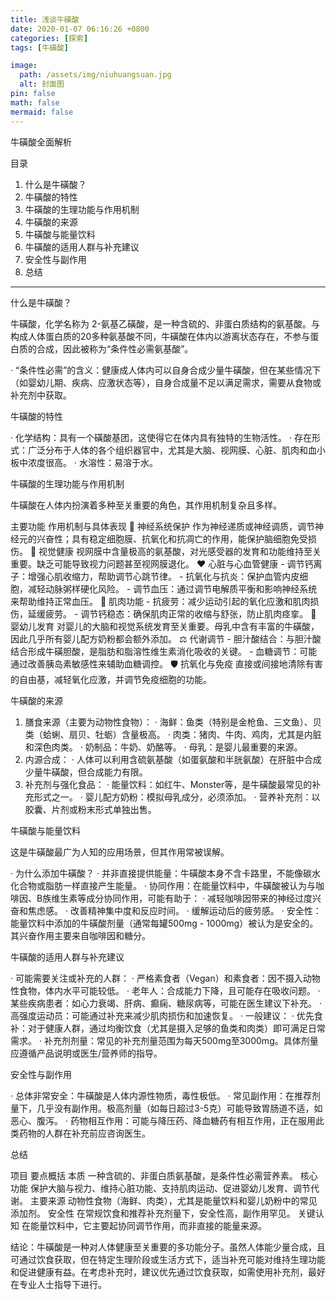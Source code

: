 ```yaml
---
title: 浅谈牛磺酸
date: 2020-01-07 06:16:26 +0800
categories: [探索]
tags: [牛磺酸]

image:
  path: /assets/img/niuhuangsuan.jpg
  alt: 封面图
pin: false
math: false
mermaid: false
---
```


牛磺酸全面解析

目录

1. 什么是牛磺酸？
2. 牛磺酸的特性
3. 牛磺酸的生理功能与作用机制
4. 牛磺酸的来源
5. 牛磺酸与能量饮料
6. 牛磺酸的适用人群与补充建议
7. 安全性与副作用
8. 总结

---

什么是牛磺酸？

牛磺酸，化学名称为 2-氨基乙磺酸，是一种含硫的、非蛋白质结构的氨基酸。与构成人体蛋白质的20多种氨基酸不同，牛磺酸在体内以游离状态存在，不参与蛋白质的合成，因此被称为“条件性必需氨基酸”。

· “条件性必需”的含义：健康成人体内可以自身合成少量牛磺酸，但在某些情况下（如婴幼儿期、疾病、应激状态等），自身合成量不足以满足需求，需要从食物或补充剂中获取。

牛磺酸的特性

· 化学结构：具有一个磺酸基团，这使得它在体内具有独特的生物活性。
· 存在形式：广泛分布于人体的各个组织器官中，尤其是大脑、视网膜、心脏、肌肉和血小板中浓度很高。
· 水溶性：易溶于水。

牛磺酸的生理功能与作用机制

牛磺酸在人体内扮演着多种至关重要的角色，其作用机制复杂且多样。

主要功能 作用机制与具体表现
🧠 神经系统保护 作为神经递质或神经调质，调节神经元的兴奋性；具有稳定细胞膜、抗氧化和抗凋亡的作用，能保护脑细胞免受损伤。
👀 视觉健康 视网膜中含量极高的氨基酸，对光感受器的发育和功能维持至关重要。缺乏可能导致视力问题甚至视网膜退化。
❤️ 心脏与心血管健康 - 调节钙离子：增强心肌收缩力，帮助调节心跳节律。 - 抗氧化与抗炎：保护血管内皮细胞，减轻动脉粥样硬化风险。 - 调节血压：通过调节电解质平衡和影响神经系统来帮助维持正常血压。
💪 肌肉功能 - 抗疲劳：减少运动引起的氧化应激和肌肉损伤，延缓疲劳。 - 调节钙稳态：确保肌肉正常的收缩与舒张，防止肌肉痉挛。
🍼 婴幼儿发育 对婴儿的大脑和视觉系统发育至关重要。母乳中含有丰富的牛磺酸，因此几乎所有婴儿配方奶粉都会额外添加。
⚖️ 代谢调节 - 胆汁酸结合：与胆汁酸结合形成牛磺胆酸，是脂肪和脂溶性维生素消化吸收的关键。 - 血糖调节：可能通过改善胰岛素敏感性来辅助血糖调控。
🛡️ 抗氧化与免疫 直接或间接地清除有害的自由基，减轻氧化应激，并调节免疫细胞的功能。

牛磺酸的来源

1. 膳食来源（主要为动物性食物）：
   · 海鲜：鱼类（特别是金枪鱼、三文鱼）、贝类（蛤蜊、扇贝、牡蛎）含量极高。
   · 肉类：猪肉、牛肉、鸡肉，尤其是内脏和深色肉类。
   · 奶制品：牛奶、奶酪等。
   · 母乳：是婴儿最重要的来源。
2. 内源合成：
   · 人体可以利用含硫氨基酸（如蛋氨酸和半胱氨酸）在肝脏中合成少量牛磺酸，但合成能力有限。
3. 补充剂与强化食品：
   · 能量饮料：如红牛、Monster等，是牛磺酸最常见的补充形式之一。
   · 婴儿配方奶粉：模拟母乳成分，必须添加。
   · 营养补充剂：以胶囊、片剂或粉末形式单独出售。

牛磺酸与能量饮料

这是牛磺酸最广为人知的应用场景，但其作用常被误解。

· 为什么添加牛磺酸？
  · 并非直接提供能量：牛磺酸本身不含卡路里，不能像碳水化合物或脂肪一样直接产生能量。
  · 协同作用：在能量饮料中，牛磺酸被认为与咖啡因、B族维生素等成分协同作用，可能有助于：
    · 减轻咖啡因带来的神经过度兴奋和焦虑感。
    · 改善精神集中度和反应时间。
    · 缓解运动后的疲劳感。
  · 安全性：能量饮料中添加的牛磺酸剂量（通常每罐500mg - 1000mg）被认为是安全的。其兴奋作用主要来自咖啡因和糖分。

牛磺酸的适用人群与补充建议

· 可能需要关注或补充的人群：
  · 严格素食者（Vegan）和素食者：因不摄入动物性食物，体内水平可能较低。
  · 老年人：合成能力下降，且可能存在吸收问题。
  · 某些疾病患者：如心力衰竭、肝病、癫痫、糖尿病等，可能在医生建议下补充。
  · 高强度运动员：可能通过补充来减少肌肉损伤和加速恢复。
· 一般建议：
  · 优先食补：对于健康人群，通过均衡饮食（尤其是摄入足够的鱼类和肉类）即可满足日常需求。
  · 补充剂剂量：常见的补充剂量范围为每天500mg至3000mg。具体剂量应遵循产品说明或医生/营养师的指导。

安全性与副作用

· 总体非常安全：牛磺酸是人体内源性物质，毒性极低。
· 常见副作用：在推荐剂量下，几乎没有副作用。极高剂量（如每日超过3-5克）可能导致胃肠道不适，如恶心、腹泻。
· 药物相互作用：可能与降压药、降血糖药有相互作用，正在服用此类药物的人群在补充前应咨询医生。

总结

项目 要点概括
本质 一种含硫的、非蛋白质氨基酸，是条件性必需营养素。
核心功能 保护大脑与视力、维持心脏功能、支持肌肉运动、促进婴幼儿发育、调节代谢。
主要来源 动物性食物（海鲜、肉类），尤其是能量饮料和婴儿奶粉中的常见添加剂。
安全性 在常规饮食和推荐补充剂量下，安全性高，副作用罕见。
关键认知 在能量饮料中，它主要起协同调节作用，而非直接的能量来源。

结论：牛磺酸是一种对人体健康至关重要的多功能分子。虽然人体能少量合成，且可通过饮食获取，但在特定生理阶段或生活方式下，适当补充可能对维持生理功能和促进健康有益。在考虑补充时，建议优先通过饮食获取，如需使用补充剂，最好在专业人士指导下进行。

